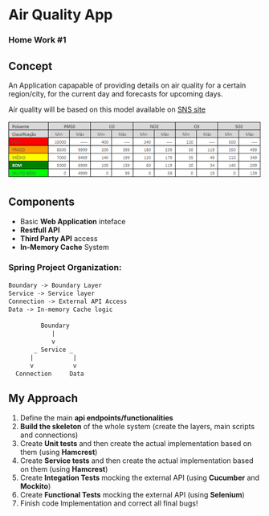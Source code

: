 # Air Quality App
### Home Work #1


## Concept
An Application capapable of providing details on air quality for a certain region/city, for the current day and forecasts for upcoming days. 

Air quality will be based on this model available on [SNS site](https://www.dgs.pt/paginas-de-sistema/saude-de-a-a-z/qualidade-do-ar-ambiente/indice-de-qualidade-do-ar.aspx)

![table](images/table.png)

## Components
- Basic **Web Application** inteface
- **Restfull API**
- **Third Party API** access 
- **In-Memory Cache** System  

### Spring Project Organization:
```
Boundary -> Boundary Layer 
Service -> Service layer
Connection -> External API Access 
Data -> In-memory Cache logic

         Boundary 
            |
            v
       _ Service _
      |           |
      v           v
  Connection     Data

```

 

## My Approach

1. Define the main **api endpoints/functionalities**
2. **Build the skeleton** of the whole system (create the layers, main scripts and connections)
3. Create **Unit tests** and then create the actual implementation based on them (using **Hamcrest**)
4. Create **Service tests** and then create the actual implementation based on them (using **Hamcrest**)
5. Create **Integation Tests** mocking the external API (using **Cucumber** and **Mockito**)
6. Create **Functional Tests** mocking the external API (using **Selenium**)
7. Finish code Implementation and correct all final bugs!
